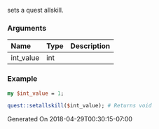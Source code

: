 sets a quest allskill.
### Arguments
**Name**|**Type**|**Description**
:---|:---|:---
int_value|int|

### Example

```perl
my $int_value = 1;

quest::setallskill($int_value); # Returns void
```


Generated On 2018-04-29T00:30:15-07:00